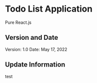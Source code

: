 # Todo List Application

Pure React.js

## Version and Date

Version: 1.0
Date: May 17, 2022

## Update Information

test
